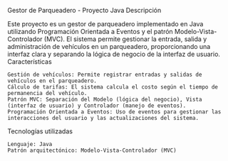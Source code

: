 Gestor de Parqueadero - Proyecto Java
Descripción

Este proyecto es un gestor de parqueadero implementado en Java utilizando Programación Orientada a Eventos y el patrón Modelo-Vista-Controlador (MVC). El sistema permite gestionar la entrada, salida y administración de vehículos en un parqueadero, proporcionando una interfaz clara y separando la lógica de negocio de la interfaz de usuario.
Características

    Gestión de vehículos: Permite registrar entradas y salidas de vehículos en el parqueadero.
    Cálculo de tarifas: El sistema calcula el costo según el tiempo de permanencia del vehículo.
    Patrón MVC: Separación del Modelo (lógica del negocio), Vista (interfaz de usuario) y Controlador (manejo de eventos).
    Programación Orientada a Eventos: Uso de eventos para gestionar las interacciones del usuario y las actualizaciones del sistema.

Tecnologías utilizadas

    Lenguaje: Java
    Patrón arquitectónico: Modelo-Vista-Controlador (MVC)
